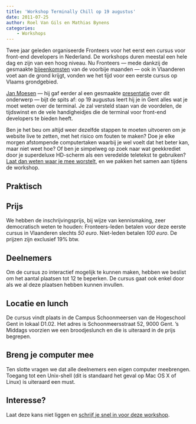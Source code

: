 ```yaml
---
title: 'Workshop Terminally Chill op 19 augustus'
date: 2011-07-25
author: Roel Van Gils en Mathias Bynens
categories:
    - Workshops
---
```


Twee jaar geleden organiseerde Fronteers voor het eerst een cursus voor front-end developers in Nederland. De workshops duren meestal een hele dag en zijn van een hoog niveau. Nu Fronteers — mede dankzij de gesmaakte [bijeenkomsten](http://fronteers.nl/bijeenkomsten) van de voorbije maanden — ook in Vlaanderen voet aan de grond krijgt, vonden we het tijd voor een eerste cursus op Vlaams grondgebied.

[Jan Moesen](http://jan.moesen.nu/) — hij gaf eerder al een gesmaakte [presentatie](/bijeenkomsten/2011/phl) over dit onderwerp — bijt de spits af: op 19 augustus leert hij je in Gent alles wat je moet weten over de terminal. Je zal versteld staan van de voordelen, de tijdswinst en de vele handigheidjes die de terminal voor front-end developers te bieden heeft.

Ben je het beu om altijd weer dezelfde stappen te moeten uitvoeren om je website live te zetten, met het risico om fouten te maken? Doe je elke morgen afstompende computertaken waarbij je wel voelt dat het beter kan, maar niet weet hoe? Of ben je simpelweg op zoek naar wat geekkrediet door je superdeluxe HD-scherm als een veredelde teletekst te gebruiken? [Laat dan weten waar je mee worstelt](/blog/2011/07/cursus-terminally-chill#reageer), en we pakken het samen aan tijdens de workshop.

## Praktisch

## Prijs

We hebben de inschrijvingsprijs, bij wijze van kennismaking, zeer democratisch weten te houden: Fronteers-leden betalen voor deze eerste cursus in Vlaanderen slechts _50 euro_. Niet-leden betalen _100 euro_. De prijzen zijn exclusief 19% btw.

## Deelnemers

Om de cursus zo interactief mogelijk te kunnen maken, hebben we beslist om het aantal plaatsen tot 12 te beperken. De cursus gaat ook enkel door als we al deze plaatsen hebben kunnen invullen.

## Locatie en lunch

De cursus vindt plaats in de Campus Schoonmeersen van de Hogeschool Gent in lokaal D1.02. Het adres is Schoonmeersstraat 52, 9000 Gent. ’s Middags voorzien we een broodjeslunch en die is uiteraard in de prijs begrepen.

## Breng je computer mee

Ten slotte vragen we dat alle deelnemers een eigen computer meebrengen. Toegang tot een Unix-shell (dit is standaard het geval op Mac OS X of Linux) is uiteraard een must.

## Interesse?

Laat deze kans niet liggen en [schrijf je snel in voor deze workshop](/workshops/terminally-chill-jan-moesen).
